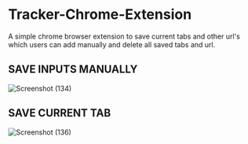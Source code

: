 # Tracker-Chrome-Extension

A simple chrome browser extension to save current tabs and other url's which users can add manually and delete all saved tabs and url.

## SAVE INPUTS MANUALLY

![Screenshot (134)](https://user-images.githubusercontent.com/61648048/120107787-f62bb900-c17f-11eb-95e8-8b594f927086.png)

## SAVE CURRENT TAB

![Screenshot (136)](https://user-images.githubusercontent.com/61648048/120107837-368b3700-c180-11eb-8875-ee59142eef19.png)
